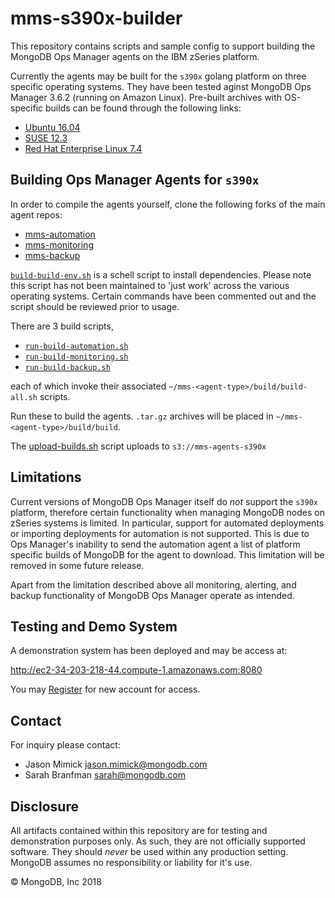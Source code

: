 mms-s390x-builder
=================

This repository contains scripts and sample config to support 
building the MongoDB Ops Manager agents on the IBM zSeries platform.

Currently the agents may be built for the ``s390x`` 
golang platform on three specific operating systems. They 
have been tested aginst MongoDB Ops Manager 3.6.2 
(running on Amazon Linux). Pre-built archives with 
OS-specific builds can be found
through the following links:

* [Ubuntu 16.04](https://s3.console.aws.amazon.com/s3/buckets/mms-agents-s390x/ubuntu/)
* [SUSE 12.3](https://s3.console.aws.amazon.com/s3/buckets/mms-agents-s390x/suse/)
* [Red Hat Enterprise Linux 7.4](https://s3.console.aws.amazon.com/s3/buckets/mms-agents-s390x/redhat/)

Building Ops Manager Agents for ``s390x``
-----------------------------------------

In order to compile the agents yourself, clone the following forks
of the main agent repos:
* [mms-automation](https://github.com/jasonmimick/mms-automation)
* [mms-monitoring](https://github.com/jasonmimick/mms-monitoring)
* [mms-backup](https://github.com/jasonmimick/mms-backup)

[``build-build-env.sh``](build-build-env.sh) is a schell script to install
dependencies. Please note this script has not been maintained to 'just work'
across the various operating systems. Certain commands have been commented
out and the script should be reviewed prior to usage.

There are 3 build scripts, 
*  [``run-build-automation.sh``](run-build-automation.sh)
*  [``run-build-monitoring.sh``](run-build-monitoring.sh)
*  [``run-build-backup.sh``](run-build-backup.sh)

each of which invoke their associated ``~/mms-<agent-type>/build/build-all.sh``
scripts.

Run these to build the agents. ``.tar.gz`` archives will be placed in
``~/mms-<agent-type>/build/build``.

The [upload-builds.sh](upload-builds.sh) script uploads to `s3://mms-agents-s390x`

Limitations
-----------
Current versions of MongoDB Ops Manager itself do _not_ support
the `s390x` platform, therefore certain functionality when managing
MongoDB nodes on zSeries systems is limited. In particular, support
for automated deployments or importing deployments for automation
is not supported. This is due to Ops Manager's inability to send the
automation agent a list of platform specific builds of MongoDB for the
agent to download. This limitation will be removed in some future release.

Apart from the limitation described above all monitoring, alerting, and
backup functionality of MongoDB Ops Manager operate as intended.

Testing and Demo System
-----------------------

A demonstration system has been deployed and may be access at:

http://ec2-34-203-218-44.compute-1.amazonaws.com:8080

You may [Register](http://ec2-34-203-218-44.compute-1.amazonaws.com:8080/user#/ops/register/accountProfile) for new account for access.

Contact
-------

For inquiry please contact:
* Jason Mimick <jason.mimick@mongodb.com>
* Sarah Branfman <sarah@mongodb.com>

Disclosure
----------

All artifacts contained within this repository are for 
testing and demonstration purposes only. As such, they are not
officially supported software. They should _never_ be used within any
production setting. MongoDB assumes no responsibility or liability for 
it's use.
 
&copy; MongoDB, Inc 2018

